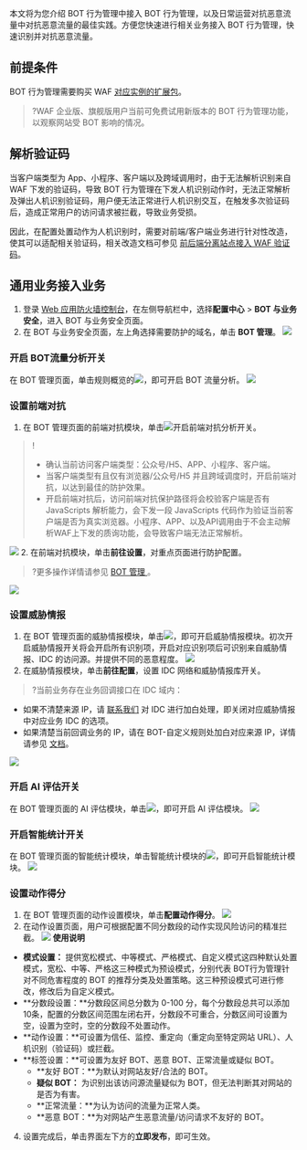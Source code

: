 本文将为您介绍 BOT 行为管理中接入 BOT 行为管理，以及日常运营对抗恶意流量中对抗恶意流量的最佳实践。方便您快速进行相关业务接入 BOT 行为管理，快速识别并对抗恶意流量。

## 前提条件
BOT 行为管理需要购买 WAF [对应实例的扩展包](https://cloud.tencent.com/document/product/627/11730#.E6.89.A9.E5.B1.95.E5.8C.85.E4.BB.B7.E6.A0.BC.E8.AF.B4.E6.98.8E)。
>?WAF 企业版、旗舰版用户当前可免费试用新版本的 BOT 行为管理功能，以观察网站受 BOT 影响的情况。


## 解析验证码
当客户端类型为 App、小程序、客户端以及跨域调用时，由于无法解析识别来自 WAF 下发的验证码，导致 BOT 行为管理在下发人机识别动作时，无法正常解析及弹出人机识别验证码，用户便无法正常进行人机识别交互，在触发多次验证码后，造成正常用户的访问请求被拦截，导致业务受损。

因此，在配置处置动作为人机识别时，需要对前端/客户端业务进行针对性改造，使其可以适配相关验证码，相关改造文档可参见 [前后端分离站点接入 WAF 验证码](https://cloud.tencent.com/document/product/627/68386)。

## 通用业务接入业务
1. 登录 [Web 应用防火墙控制台](https://console.cloud.tencent.com/guanjia/tea-botconfig)，在左侧导航栏中，选择**配置中心** > **BOT 与业务安全**，进入 BOT 与业务安全页面。
2. 在 BOT 与业务安全页面，左上角选择需要防护的域名，单击 **BOT 管理**。
![](https://qcloudimg.tencent-cloud.cn/raw/a902a359eab9987bf9d232ea59e5e239.png)

### 开启 BOT流量分析开关
在 BOT 管理页面，单击规则概览的![](https://qcloudimg.tencent-cloud.cn/raw/180f2bd28c577185924e76f8a19396fe.png)，即可开启 BOT 流量分析。
![](https://qcloudimg.tencent-cloud.cn/raw/33811d103768d7a431f35b5761623aba.png)
  
### 设置前端对抗
1. 在 BOT 管理页面的前端对抗模块，单击![](https://qcloudimg.tencent-cloud.cn/raw/180f2bd28c577185924e76f8a19396fe.png)开启前端对抗分析开关。
>!
>- 确认当前访问客户端类型：公众号/H5、APP、小程序、客户端。
>- 当客户端类型有且仅有浏览器/公众号/H5 并且跨域调度时，开启前端对抗，以达到最佳的防护效果。
>- 开启前端对抗后，访问前端对抗保护路径将会校验客户端是否有 JavaScripts 解析能力，会下发一段 JavaScripts 代码作为验证当前客户端是否为真实浏览器。小程序、APP、以及API调用由于不会主动解析WAF上下发的质询功能，会导致客户端无法正常解析。
>
 ![](https://qcloudimg.tencent-cloud.cn/raw/703aa95d487aa7127aa61f5ad914fa5d.png)
2. 在前端对抗模块，单击**前往设置**，对重点页面进行防护配置。
>?更多操作详情请参见 [BOT 管理 ](https://cloud.tencent.com/document/product/627/65688)。
>
![](https://qcloudimg.tencent-cloud.cn/raw/34e0950fcf435f869db31a96c25721e4.png)

### 设置威胁情报
1. 在 BOT 管理页面的威胁情报模块，单击![](https://qcloudimg.tencent-cloud.cn/raw/f3f8be1cf90fd16cb762064d1bc2bf57.png)，即可开启威胁情报模块。初次开启威胁情报开关将会开启所有识别项，开启对应识别项后可识别来自威胁情报、IDC 的访问源。并提供不同的恶意程度。
![](https://qcloudimg.tencent-cloud.cn/raw/82874ee48b9ddf18339694a99d39ca4c.png)
2. 在威胁情报模块，单击**前往配置**，设置 IDC 网络和威胁情报库开关。
>?当前业务存在业务回调接口在 IDC 域内：
 - 如果不清楚来源 IP，请 [联系我们](https://cloud.tencent.com/online-service) 对 IDC 进行加白处理，即关闭对应威胁情报中对应业务 IDC 的选项。
 - 如果清楚当前回调业务的 IP，请在 BOT-自定义规则处加白对应来源 IP，详情请参见 [文档]()。
>
![](https://qcloudimg.tencent-cloud.cn/raw/595fec5e97baf92bf1f787028e70bf0e.png)

### 开启 AI 评估开关
 在 BOT 管理页面的 AI 评估模块，单击![](https://qcloudimg.tencent-cloud.cn/raw/25ee88daf408bcac2a80287e314e669c.png)，即可开启 AI 评估模块。
![](https://qcloudimg.tencent-cloud.cn/raw/0218d3e6eb5c3f457e4def9bc3c029b4.png)

### 开启智能统计开关
在 BOT 管理页面的智能统计模块，单击智能统计模块的![](https://qcloudimg.tencent-cloud.cn/raw/f05a86c4176526c2846a61f2a2207a37.png)，即可开启智能统计模块。
![](https://qcloudimg.tencent-cloud.cn/raw/c371efa02e59ba380c1e715b60d592b0.png)

### 设置动作得分
1. 在 BOT 管理页面的动作设置模块，单击**配置动作得分**。
![](https://qcloudimg.tencent-cloud.cn/raw/d21ab846e4cb7836510bf2d650f98439.png)
2. 在动作设置页面，用户可根据配置不同分数段的动作实现风险访问的精准拦截。
![](https://qcloudimg.tencent-cloud.cn/raw/7d40fd4b7f95182a78368bc95b35edd1.png)
**使用说明**
 - **模式设置：** 提供宽松模式、中等模式、严格模式、自定义模式这四种默认处置模式，宽松、中等、严格这三种模式为预设模式，分别代表 BOT行为管理针对不同危害程度的 BOT 的推荐分类及处置策略。这三种预设模式可进行修改，修改后为自定义模式。
 - **分数段设置：**分数段区间总分数为 0-100 分，每个分数段总共可以添加10条，配置的分数区间范围左闭右开，分数段不可重合，分数区间可设置为空，设置为空时，空的分数段不处置动作。
 - **动作设置：**可设置为信任、监控、重定向（重定向至特定网站 URL）、人机识别（验证码）或拦截。
 - **标签设置：**可设置为友好 BOT、恶意 BOT、正常流量或疑似 BOT。
    - **友好 BOT：**为默认对网站友好/合法的 BOT。
    - **疑似 BOT：** 为识别出该访问源流量疑似为 BOT，但无法判断其对网站的是否为有害。
    - **正常流量：**为认为访问的流量为正常人类。
    - **恶意 BOT：**为对网站产生恶意流量/访问请求不友好的 BOT。
4. 设置完成后，单击界面左下方的**立即发布**，即可生效。


